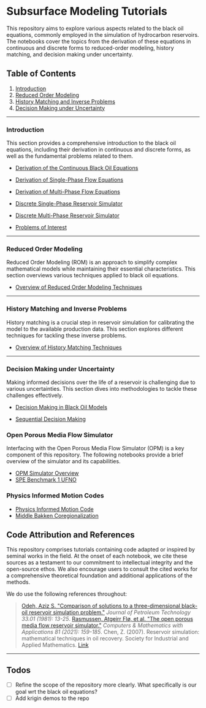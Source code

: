 # Subsurface Modeling Tutorials

This repository aims to explore various aspects related to the black oil equations, commonly employed in the simulation of hydrocarbon reservoirs. The notebooks cover the topics from the derivation of these equations in continuous and discrete forms to reduced-order modeling, history matching, and decision making under uncertainty.

## Table of Contents

1. [Introduction](#introduction)
2. [Reduced Order Modeling](#reduced-order-modeling)
3. [History Matching and Inverse Problems](#history-matching-and-inverse-problems)
4. [Decision Making under Uncertainty](#decision-making-under-uncertainty)



---

### Introduction

This section provides a comprehensive introduction to the black oil equations, including their derivation in continuous and discrete forms, as well as the fundamental problems related to them.

- [Derivation of the Continuous Black Oil Equations](https://colab.research.google.com/github/rfarell/Subsurface-Modeling-Tutorials/blob/main/notebooks/01_Introduction/01_01_Derivation_of_the_Continuous_Black_Oil_Equations.ipynb)
  
- [Derivation of Single-Phase Flow Equations](https://colab.research.google.com/github/rfarell/Subsurface-Modeling-Tutorials/blob/main/notebooks/01_Introduction/01_02_Derivation_of_Single_Phase_Flow_Equations.ipynb)
  
- [Derivation of Multi-Phase Flow Equations](https://colab.research.google.com/github/rfarell/Subsurface-Modeling-Tutorials/blob/main/notebooks/01_Introduction/01_03_Derivation_of_Multi_Phase_Flow_Equations.ipynb)
  
- [Discrete Single-Phase Reservoir Simulator](https://colab.research.google.com/github/rfarell/Subsurface-Modeling-Tutorials/blob/main/notebooks/01_Introduction/01_04_Discrete_Single_Phase_Reservoir_Simulator.ipynb)
  
- [Discrete Multi-Phase Reservoir Simulator](https://colab.research.google.com/github/rfarell/Subsurface-Modeling-Tutorials/blob/main/notebooks/01_Introduction/01_05_Discrete_Multi_Phase_Reservoir_Simulator.ipynb)
  
- [Problems of Interest](https://colab.research.google.com/github/rfarell/Subsurface-Modeling-Tutorials/blob/main/notebooks/01_Introduction/01_06_Problems_of_Interest.ipynb)

---

### Reduced Order Modeling

Reduced Order Modeling (ROM) is an approach to simplify complex mathematical models while maintaining their essential characteristics. This section overviews various techniques applied to black oil equations.

- [Overview of Reduced Order Modeling Techniques](https://colab.research.google.com/github/rfarell/Subsurface-Modeling-Tutorials/blob/main/notebooks/02_Reduced_Order_Modeling/02_01_Overview_of_Reduced_Order_Modeling_Techniques.ipynb)

---

### History Matching and Inverse Problems

History matching is a crucial step in reservoir simulation for calibrating the model to the available production data. This section explores different techniques for tackling these inverse problems.

- [Overview of History Matching Techniques](https://colab.research.google.com/github/rfarell/Subsurface-Modeling-Tutorials/blob/main/notebooks/03_History_Matching_and_Inverse_Problems/03_01_Overview_of_History_Matching_Techniques.ipynb)

---

### Decision Making under Uncertainty

Making informed decisions over the life of a reservoir is challenging due to various uncertainties. This section dives into methodologies to tackle these challenges effectively.

- [Decision Making in Black Oil Models](https://colab.research.google.com/github/rfarell/Subsurface-Modeling-Tutorials/blob/main/notebooks/04_Decision_Making_under_Uncertainty/04_01_Decision_Making_in_Black_Oil_Models.ipynb)

- [Sequential Decision Making](https://colab.research.google.com/github/rfarell/Subsurface-Modeling-Tutorials/blob/main/notebooks/06_appendix/01_SequentialDecisionMakingGame.ipynb)



### Open Porous Media Flow Simulator
Interfacing with the Open Porous Media Flow Simulator (OPM) is a key component of this repository. The following notebooks provide a brief overview of the simulator and its capabilities.

- [OPM Simulator Overview](https://colab.research.google.com/github/rfarell/Subsurface-Modeling-Tutorials/blob/main/notebooks/05_Open_Porous_Media_Flow_Simulator/05_01_OPM_SPE_Benchmark1.ipynb)
- [SPE Benchmark 1 UFNO](https://colab.research.google.com/github/rfarell/Subsurface-Modeling-Tutorials/blob/main/notebooks/05_Open_Porous_Media_Flow_Simulator/05_02_OPM_SPE_Benchmark1_UFNO.ipynb)


### Physics Informed Motion Codes
- [Physics Informed Motion Code](https://colab.research.google.com/github/rfarell/Subsurface-Modeling-Tutorials/blob/main/notebooks/06_appendix/Physics_Informen_Motion_Codes.ipynb)
- [Middle Bakken Coregionalization](https://colab.research.google.com/github/rfarell/Subsurface-Modeling-Tutorials/blob/main/notebooks/06_appendix/06_02_datasets.ipynb)

## Code Attribution and References

This repository comprises tutorials containing code adapted or inspired by seminal works in the field. At the onset of each notebook, we cite these sources as a testament to our commitment to intellectual integrity and the open-source ethos. We also encourage users to consult the cited works for a comprehensive theoretical foundation and additional applications of the methods.


We do use the following references throughout:
> [Odeh, Aziz S. "Comparison of solutions to a three-dimensional black-oil reservoir simulation problem."](https://onepetro.org/jpt/article-pdf/33/01/13/2229415/spe-9723-pa.pdf?casa_token=JYibD9xRM5IAAAAA:qSXB0PEO_qexB97bAwXMjwWo-tUTFLxn9XIvwCwlV1nPnquj2b662fvkk4NyiobYnggOWKJC) *Journal of Petroleum Technology 33.01 (1981): 13-25*.
> [Rasmussen, Atgeirr Flø, et al. "The open porous media flow reservoir simulator."](https://www.sciencedirect.com/science/article/pii/S0898122120302182) *Computers & Mathematics with Applications 81 (2021): 159-185*.
> Chen, Z. (2007). Reservoir simulation: mathematical techniques in oil recovery. Society for Industrial and Applied Mathematics. [Link](https://epubs.siam.org/doi/pdf/10.1137/1.9780898717075.fm)

---

## Todos
- [ ] Refine the scope of the repository more clearly. What specifically is our goal wrt the black oil equations?
- [ ] Add krigin demos to the repo